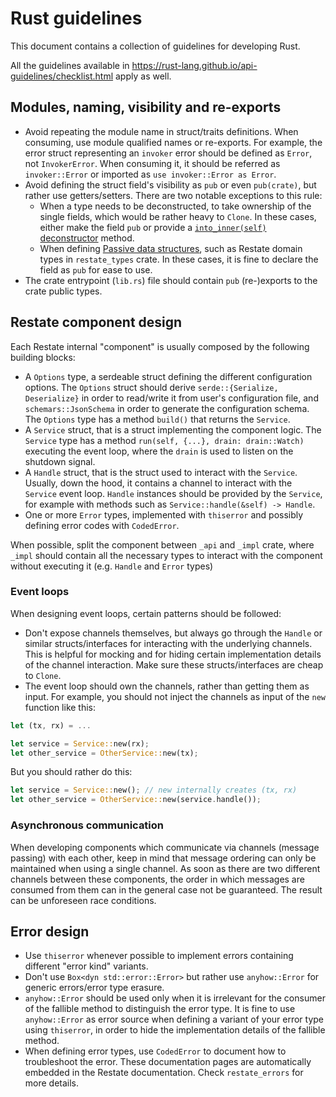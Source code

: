 # Rust guidelines

This document contains a collection of guidelines for developing Rust.

All the guidelines available in https://rust-lang.github.io/api-guidelines/checklist.html apply as well.

## Modules, naming, visibility and re-exports

* Avoid repeating the module name in struct/traits definitions. When consuming, use module qualified names or re-exports. 
  For example, the error struct representing an `invoker` error should be defined as `Error`, not `InvokerError`. 
  When consuming it, it should be referred as `invoker::Error` or imported as `use invoker::Error as Error`.
* Avoid defining the struct field's visibility as `pub` or even `pub(crate)`, but rather use getters/setters. There are two notable exceptions to this rule:
  * When a type needs to be deconstructed, to take ownership of the single fields, which would be rather heavy to `Clone`. In these cases, either make the field `pub` or provide a [`into_inner(self)` deconstructor](https://users.rust-lang.org/t/explanation-of-into-inner/13872) method. 
  * When defining [Passive data structures](https://en.wikipedia.org/wiki/Passive_data_structure), such as Restate domain types in `restate_types` crate. In these cases, it is fine to declare the field as `pub` for ease to use.
* The crate entrypoint (`lib.rs`) file should contain `pub` (re-)exports to the crate public types.

## Restate component design

Each Restate internal "component" is usually composed by the following building blocks:

* A `Options` type, a serdeable struct defining the different configuration options. 
  The `Options` struct should derive `serde::{Serialize, Deserialize}` in order to read/write it from user's configuration file, 
  and `schemars::JsonSchema` in order to generate the configuration schema. The `Options` type has a method `build()` that returns the `Service`.
* A `Service` struct, that is a struct implementing the component logic. 
  The `Service` type has a method `run(self, {...}, drain: drain::Watch)` executing the event loop, where the `drain` is used to listen on the shutdown signal.
* A `Handle` struct, that is the struct used to interact with the `Service`. 
  Usually, down the hood, it contains a channel to interact with the `Service` event loop. 
  `Handle` instances should be provided by the `Service`, for example with methods such as `Service::handle(&self) -> Handle`. 
* One or more `Error` types, implemented with `thiserror` and possibly defining error codes with `CodedError`.

When possible, split the component between `_api` and `_impl` crate, where `_impl` should contain all the necessary types to interact with the component without executing it (e.g. `Handle` and `Error` types)

### Event loops

When designing event loops, certain patterns should be followed:

* Don't expose channels themselves, but always go through the `Handle` or similar structs/interfaces for interacting with the underlying channels. This is helpful for mocking and for hiding certain implementation details of the channel interaction. Make sure these structs/interfaces are cheap to `Clone`.
* The event loop should own the channels, rather than getting them as input. For example, you should not inject the channels as input of the `new` function like this:

```rust
let (tx, rx) = ...

let service = Service::new(rx);
let other_service = OtherService::new(tx);
```

But you should rather do this:

```rust
let service = Service::new(); // new internally creates (tx, rx)
let other_service = OtherService::new(service.handle());
```

### Asynchronous communication

When developing components which communicate via channels (message passing) with each other, keep in mind that message ordering can only be maintained when using a single channel.
As soon as there are two different channels between these components, the order in which messages are consumed from them can in the general case not be guaranteed.
The result can be unforeseen race conditions.

## Error design

* Use `thiserror` whenever possible to implement errors containing different "error kind" variants.
* Don't use `Box<dyn std::error::Error>` but rather use `anyhow::Error` for generic errors/error type erasure.
* `anyhow::Error` should be used only when it is irrelevant for the consumer of the fallible method to distinguish the error type. 
  It is fine to use `anyhow::Error` as error source when defining a variant of your error type using `thiserror`, in order to hide the implementation details of the fallible method.   
* When defining error types, use `CodedError` to document how to troubleshoot the error. These documentation pages are automatically embedded in the Restate documentation. Check `restate_errors` for more details.
